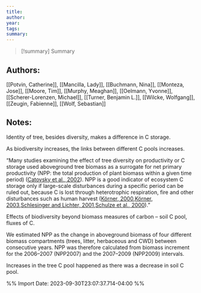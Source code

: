 ```yaml
---
title:
author: 
year:
tags: 
summary:
---
```




>[!summary] Summary
> 

## Authors:
[[Potvin, Catherine]], [[Mancilla, Lady]], [[Buchmann, Nina]], [[Monteza, Jose]], [[Moore, Tim]], [[Murphy, Meaghan]], [[Oelmann, Yvonne]], [[Scherer-Lorenzen, Michael]], [[Turner, Benjamin L.]], [[Wilcke, Wolfgang]], [[Zeugin, Fabienne]], [[Wolf, Sebastian]]

## Notes:

Identity of tree, besides diversity, makes a difference in C storage. 

As biodiversity increases, the links between different C pools increases. 

“Many studies examining the effect of tree diversity on productivity or C storage used aboveground tree biomass as a surrogate for net primary productivity (NPP: the total production of plant biomass within a given time period) ([Catovsky et al., 2002](https://www.sciencedirect.com/science/article/pii/S0378112710006857?fr=RR-2&ref=pdf_download&rr=7259fd91ea4e4bb8%22%20\l%20%22bib0025)). NPP is a good indicator of ecosystem C storage only if large-scale disturbances during a specific period can be ruled out, because C is lost through heterotrophic respiration, fire and other disturbances such as human harvest ([Körner, 2000](https://www.sciencedirect.com/science/article/pii/S0378112710006857?fr=RR-2&ref=pdf_download&rr=7259fd91ea4e4bb8%22%20\l%20%22bib0110),[Körner, 2003](https://www.sciencedirect.com/science/article/pii/S0378112710006857?fr=RR-2&ref=pdf_download&rr=7259fd91ea4e4bb8%22%20\l%20%22bib0115),[Schlesinger and Lichter, 2001](https://www.sciencedirect.com/science/article/pii/S0378112710006857?fr=RR-2&ref=pdf_download&rr=7259fd91ea4e4bb8%22%20\l%20%22bib0220),[Schulze et al., 2000](https://www.sciencedirect.com/science/article/pii/S0378112710006857?fr=RR-2&ref=pdf_download&rr=7259fd91ea4e4bb8%22%20\l%20%22bib0230)).” 

Effects of biodiversity beyond biomass measures of carbon – soil C pool, fluxes of C. 

We estimated NPP as the change in aboveground biomass of four different biomass compartments (trees, litter, herbaceous and CWD) between consecutive years. NPP was therefore calculated from biomass increment for the 2006–2007 (NPP2007) and the 2007–2009 (NPP2009) intervals. 

Increases in the tree C pool happened as there was a decrease in soil C pool.


%% Import Date: 2023-09-30T23:07:37.714-04:00 %%
